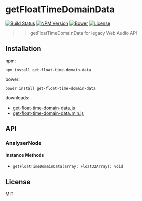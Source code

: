 # getFloatTimeDomainData
[![Build Status](http://img.shields.io/travis/mohayonao/get-float-time-domain-data.svg?style=flat-square)](https://travis-ci.org/mohayonao/get-float-time-domain-data)
[![NPM Version](http://img.shields.io/npm/v/get-float-time-domain-data.svg?style=flat-square)](https://www.npmjs.org/package/get-float-time-domain-data)
[![Bower](http://img.shields.io/bower/v/get-float-time-domain-data.svg?style=flat-square)](http://bower.io/search/?q=get-float-time-domain-data)
[![License](http://img.shields.io/badge/license-MIT-brightgreen.svg?style=flat-square)](http://mohayonao.mit-license.org/)

>> getFloatTimeDomainData for legacy Web Audio API

## Installation

npm:

```
npm install get-float-time-domain-data
```

bower:

```
bower install get-float-time-domain-data
```

downloads:

- [get-float-time-domain-data.js](https://raw.githubusercontent.com/mohayonao/get-float-time-domain-data/master/build/get-float-time-domain-data.js)
- [get-float-time-domain-data.min.js](https://raw.githubusercontent.com/mohayonao/get-float-time-domain-data/master/build/get-float-time-domain-data.min.js)

## API
### AnalyserNode
#### Instance Methods
- `getFloatTimeDomainData(array: Float32Array): void`

## License
MIT
